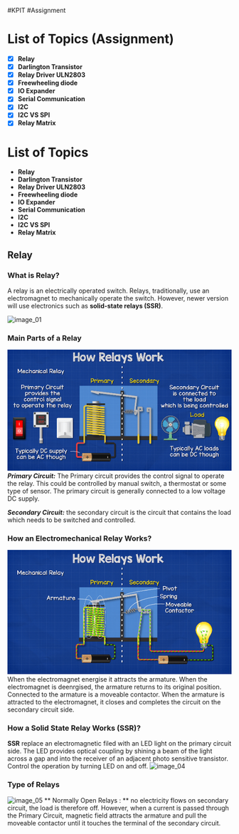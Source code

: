 #KPIT #Assignment 

# List of Topics (Assignment)

- [x] **Relay**
- [x] **Darlington Transistor**
- [x] **Relay Driver ULN2803**
- [x] **Freewheeling diode**
- [x] **IO Expander**
- [x] **Serial Communication**
- [x] **I2C**
- [x] **I2C VS SPI**
- [x] **Relay Matrix**

# List of Topics

- **Relay**
- **Darlington Transistor**
- **Relay Driver ULN2803**
- **Freewheeling diode**
- **IO Expander**
- **Serial Communication**
- **I2C**
- **I2C VS SPI**
- **Relay Matrix**

## Relay
### What is Relay?
A relay is an electrically operated switch. Relays, traditionally, use an electromagnet to mechanically operate the switch. However, newer version will use electronics such as **solid-state relays (SSR)**.

![image_01](Images/KPIT_02/image_01.jpg)

### Main Parts of a Relay

![image_02](Images/KPIT_02/image_02.png)
**_Primary Circuit:_** The Primary circuit provides the control signal to operate the relay. This could be controlled by manual switch, a thermostat or some type of sensor. The primary circuit is generally connected to a low voltage DC supply.

**_Secondary Circuit:_** the secondary circuit is the circuit that contains the load which needs to be switched and controlled.

### How an Electromechanical Relay Works?
![image_03](Images/KPIT_02/image_03.png)
When the electromagnet energise it attracts the armature. When the electromagnet is deenrgised, the armature returns to its original position.
Connected to the armature  is a moveable contactor. When the armature is attracted to the electromagnet, it closes and completes the circuit on the secondary circuit side.

### How a Solid State Relay Works (SSR)?
**SSR** replace an electromagnetic filed with an LED light on the primary circuit side. The LED provides optical coupling by shining a beam of the light across a gap and into the receiver of an adjacent photo sensitive transistor. Control the operation by turning LED on and off.
![image_04](Cheatsheets/KPIT-Note/Images/KPIT_02/image_04.png)

### Type of Relays
![image_05](Cheatsheets/KPIT-Note/Images/KPIT_02/image_05.png)
** Normally Open Relays : ** no electricity flows on secondary circuit, the load is therefore off. However, when a current is passed through the Primary Circuit, magnetic field attracts the armature  and pull the moveable contactor until it touches the terminal of the secondary circuit. 


